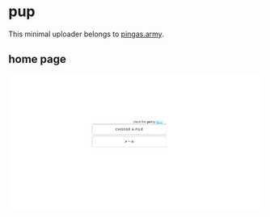 # pup

This minimal uploader belongs to [pingas.army](https://pingas.army/). 

## home page
![index.html](www/media/homepage.png)